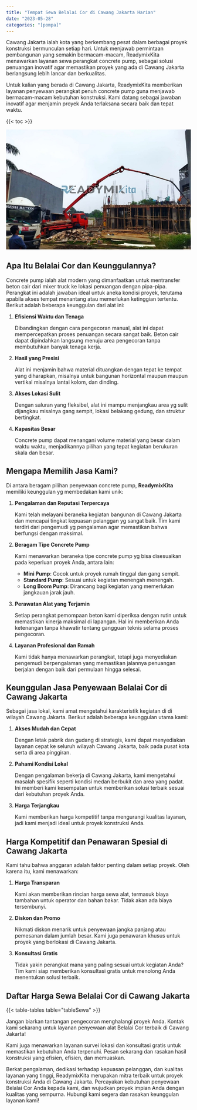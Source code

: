 ```yaml
---
title: "Tempat Sewa Belalai Cor di Cawang Jakarta Harian"
date: "2023-05-28"
categories: "[pompa]"
---
```


Cawang Jakarta ialah kota yang berkembang pesat dalam berbagai proyek konstruksi bermunculan setiap hari. Untuk menjawab permintaan pembangunan yang semakin bermacam-macam, ReadymixKita menawarkan layanan sewa perangkat concrete pump, sebagai solusi penuangan inovatif agar memastikan proyek yang ada di Cawang Jakarta berlangsung lebih lancar dan berkualitas.

Untuk kalian yang berada di Cawang Jakarta, ReadymixKita memberikan layanan penyewaan perangkat penuh concrete pump guna menjawab bermacam-macam kebutuhan konstruksi. Kami datang sebagai jawaban inovatif agar menjamin proyek Anda terlaksana secara baik dan tepat waktu.

{{< toc >}}

![Tempat Sewa Belalai Cor di Cawang Jakarta Harian](/images/pompa/sewa-pompa-16.jpg)

## Apa Itu Belalai Cor dan Keunggulannya?

Concrete pump ialah alat modern yang dimanfaatkan untuk mentransfer beton cair dari mixer truck ke lokasi penuangan dengan pipa-pipa. Perangkat ini adalah jawaban ideal untuk aneka kondisi proyek, terutama apabila akses tempat menantang atau memerlukan ketinggian tertentu. Berikut adalah beberapa keunggulan dari alat ini:

1. **Efisiensi Waktu dan Tenaga**

   Dibandingkan dengan cara pengecoran manual, alat ini dapat mempercepatkan proses penuangan secara sangat baik. Beton cair dapat dipindahkan langsung menuju area pengecoran tanpa membutuhkan banyak tenaga kerja.

2. **Hasil yang Presisi**

   Alat ini menjamin bahwa material dituangkan dengan tepat ke tempat yang diharapkan, misalnya untuk bangunan horizontal maupun maupun vertikal misalnya lantai kolom, dan dinding.

3. **Akses Lokasi Sulit**

   Dengan saluran yang fleksibel, alat ini mampu menjangkau area yg sulit dijangkau misalnya gang sempit, lokasi belakang gedung, dan struktur bertingkat.

4. **Kapasitas Besar**

   Concrete pump dapat menangani volume material yang besar dalam waktu waktu, menjadikannya pilihan yang tepat kegiatan berukuran skala dan besar.

## Mengapa Memilih Jasa Kami?

Di antara beragam pilihan penyewaan concrete pump, **ReadymixKita** memiliki keunggulan yg membedakan kami unik:

1. **Pengalaman dan Reputasi Terpercaya**

   Kami telah melayani beraneka kegiatan bangunan di Cawang Jakarta dan mencapai tingkat kepuasan pelanggan yg sangat baik. Tim kami terdiri dari pengemudi yg pengalaman agar memastikan bahwa berfungsi dengan maksimal.

2. **Beragam Tipe Concrete Pump**

   Kami menawarkan beraneka tipe concrete pump yg bisa disesuaikan pada keperluan proyek Anda, antara lain:
   - **Mini Pump**: Cocok untuk proyek rumah tinggal dan gang sempit.
   - **Standard Pump**: Sesuai untuk kegiatan menengah menengah.
   - **Long Boom Pump**: Dirancang bagi kegiatan yang memerlukan jangkauan jarak jauh.

3. **Perawatan Alat yang Terjamin**

   Setiap perangkat pemompaan beton kami diperiksa dengan rutin untuk memastikan kinerja maksimal di lapangan. Hal ini memberikan Anda ketenangan tanpa khawatir tentang gangguan teknis selama proses pengecoran.

4. **Layanan Profesional dan Ramah**

   Kami tidak hanya menawarkan perangkat, tetapi juga menyediakan pengemudi berpengalaman yang memastikan jalannya penuangan berjalan dengan baik dari permulaan hingga selesai.

## Keunggulan Jasa Penyewaan Belalai Cor di Cawang Jakarta

Sebagai jasa lokal, kami amat mengetahui karakteristik kegiatan di di wilayah Cawang Jakarta. Berikut adalah beberapa keunggulan utama kami:

1. **Akses Mudah dan Cepat**

   Dengan letak pabrik dan gudang di strategis, kami dapat menyediakan layanan cepat ke seluruh wilayah Cawang Jakarta, baik pada pusat kota serta di area pinggiran.

2. **Pahami Kondisi Lokal**

   Dengan pengalaman bekerja di Cawang Jakarta, kami mengetahui masalah spesifik seperti kondisi medan berbukit dan area yang padat. Ini memberi kami kesempatan untuk memberikan solusi terbaik sesuai dari kebutuhan proyek Anda.

3. **Harga Terjangkau**

   Kami memberikan harga kompetitif tanpa mengurangi kualitas layanan, jadi kami menjadi ideal untuk proyek konstruksi Anda.

## Harga Kompetitif dan Penawaran Spesial di Cawang Jakarta

Kami tahu bahwa anggaran adalah faktor penting dalam setiap proyek. Oleh karena itu, kami menawarkan:

1. **Harga Transparan**

   Kami akan memberikan rincian harga sewa alat, termasuk biaya tambahan untuk operator dan bahan bakar. Tidak akan ada biaya tersembunyi.

2. **Diskon dan Promo**

   Nikmati diskon menarik untuk penyewaan jangka panjang atau pemesanan dalam jumlah besar. Kami juga penawaran khusus untuk proyek yang berlokasi di Cawang Jakarta.

3. **Konsultasi Gratis**

   Tidak yakin perangkat mana yang paling sesuai untuk kegiatan Anda? Tim kami siap memberikan konsultasi gratis untuk menolong Anda menentukan solusi terbaik.

## Daftar Harga Sewa Belalai Cor di Cawang Jakarta

{{< table-tables table="tableSewa" >}}

Jangan biarkan tantangan pengecoran menghalangi proyek Anda. Kontak kami sekarang untuk layanan penyewaan alat Belalai Cor terbaik di Cawang Jakarta!

Kami juga menawarkan layanan survei lokasi dan konsultasi gratis untuk memastikan kebutuhan Anda terpenuhi. Pesan sekarang dan rasakan hasil konstruksi yang efisien, efisien, dan memuaskan.

Berkat pengalaman, dedikasi terhadap kepuasan pelanggan, dan kualitas layanan yang tinggi, ReadymixKita merupakan mitra terbaik untuk proyek konstruksi Anda di Cawang Jakarta. Percayakan kebutuhan penyewaan Belalai Cor Anda kepada kami, dan wujudkan proyek impian Anda dengan kualitas yang sempurna. Hubungi kami segera dan rasakan keunggulan layanan kami!